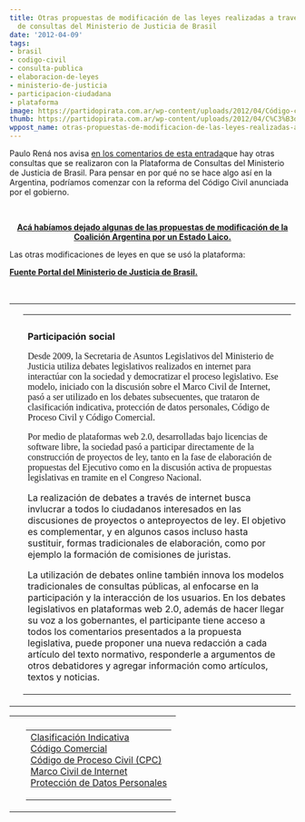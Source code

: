 ```yaml
---
title: Otras propuestas de modificación de las leyes realizadas a través de la plataforma
  de consultas del Ministerio de Justicia de Brasil
date: '2012-04-09'
tags:
- brasil
- codigo-civil
- consulta-publica
- elaboracion-de-leyes
- ministerio-de-justicia
- participacion-ciudadana
- plataforma
image: https://partidopirata.com.ar/wp-content/uploads/2012/04/Código-civil.jpg
thumb: https://partidopirata.com.ar/wp-content/uploads/2012/04/C%C3%B3digo-civil-150x150.jpg
wppost_name: otras-propuestas-de-modificacion-de-las-leyes-realizadas-a-traves-de-la-plataforma-de-consultas-del-ministerio-de-justicia-de-brasil
---
```


<p style="text-align: left;">Paulo Rená nos avisa <a href="https://partidopirata.com.ar/3866/por-que-no-crear-una-convocatoria-para-modificar-el-codigo-civil-en-la-argentina">en los comentarios de esta entrada</a>que hay otras consultas que se realizaron con la Plataforma de Consultas del Ministerio de Justicia de Brasil.
Para pensar en por qué no se hace algo así en la Argentina, podríamos comenzar con la reforma del Código Civil anunciada por el gobierno.</p>
&nbsp;
<p style="text-align: center;"><strong><a href="https://partidopirata.com.ar/3883/brasil-codigo-del-proceso-civil-cpc-tambien-elaborado-via-web">Acá habíamos dejado algunas de las propuestas de modificación de la Coalición Argentina por un Estado Laico.</a></strong></p>
Las otras modificaciones de leyes en que se usó la plataforma:

<strong><a href="http://portal.mj.gov.br/data/Pages/MJ0EADEB70ITEMIDB4EC52D192C14B0B92EFD233154CB17DPTBRNN.htm" target="_blank">Fuente Portal del Ministerio de Justicia de Brasil.</a></strong>

&nbsp;
<table width="100%" border="0" cellspacing="0" cellpadding="0">
<tbody>
<tr>
<td></td>
<td>
<table width="100%" border="0" cellspacing="0" cellpadding="0">
<tbody>
<tr>
<td><img src="http://portal.mj.gov.br/client/images/pix.gif" alt=" " height="10" />
<div>

<strong>Participación social</strong>

<span style="font-family: Verdana;">Desde 2009, la Secretaria de Asuntos Legislativos del Ministerio de Justicia utiliza debates legislativos realizados en internet para interactúar con la sociedad y democratizar el proceso legislativo. Ese modelo, iniciado con la discusión sobre el Marco Civil de Internet, pasó a ser utilizado en los debates subsecuentes, que trataron de clasificación indicativa, protección de datos personales, Código de Proceso Civil y Código Comercial.</span>

<span style="font-family: Verdana;">Por medio de plataformas web 2.0, desarrolladas bajo licencias de software libre, la sociedad pasó a participar directamente de la construcción de proyectos de ley, tanto en la fase de elaboración de propuestas del Ejecutivo como en la discusión activa de propuestas legislativas en tramite en el Congreso Nacional.</span>

La realización de debates a través de internet busca invlucrar a todos lo ciudadanos interesados en las discusiones de proyectos o anteproyectos de ley. El objetivo es complementar, y en algunos casos incluso hasta sustituir, formas tradicionales de elaboración, como por ejemplo la formación de comisiones de juristas.

La utilización de debates online también innova los modelos tradicionales de consultas públicas, al enfocarse en la participación y la interacción de los usuarios. En los debates legislativos en plataformas web 2.0, además de hacer llegar su voz a los gobernantes, el participante tiene acceso a todos los comentarios presentados a la propuesta legislativa, puede proponer una nueva redacción a cada artículo del texto normativo, responderle a argumentos de otros debatidores y agregar información como artículos, textos y noticias.

</div></td>
</tr>
</tbody>
</table>
</td>
</tr>
</tbody>
</table>
<table width="100%" border="0" cellspacing="0" cellpadding="0">
<tbody>
<tr>
<td></td>
</tr>
<tr>
<td><img src="http://portal.mj.gov.br/client/images/pix.gif" alt="pixel" width="5" /></td>
<td>
<table width="100%" border="0" cellspacing="0" cellpadding="0">
<tbody>
<tr>
<td><form name="Form{D2535F26-0F6F-4A20-8FA8-4CB86CB3A9BF}">
<div><a href="http://portal.mj.gov.br/data/Pages/MJ0EADEB70ITEMID2E8C7C3AC0F94E4895767EDFA6495043PTBRNN.htm" target="_blank">Clasificación Indicativa
</a></div>
<div><a href="http://portal.mj.gov.br/data/Pages/MJ0EADEB70ITEMID81C17AAE4C3C4E62B98F7588963DD5EEPTBRNN.htm" target="_blank">Código Comercial
</a></div>
<div><a href="http://portal.mj.gov.br/data/Pages/MJ0EADEB70ITEMIDAFC343F2D8944901A62FAA27296B7160PTBRNN.htm" target="_blank">Código de Proceso Civil (CPC)
</a></div>
<div><a href="http://portal.mj.gov.br/data/Pages/MJ0EADEB70ITEMIDD51FB99DC8094BBCA552E124C3CFAE17PTBRNN.htm" target="_blank">Marco Civil de Internet
</a></div>
<div><a href="http://portal.mj.gov.br/data/Pages/MJ0EADEB70ITEMID7AD72389F77548298BCBB8027442AE1CPTBRNN.htm" target="_blank">Protección de Datos Personales</a></div>
</form></td>
</tr>
</tbody>
</table>
</td>
</tr>
</tbody>
</table>
